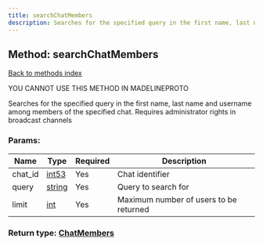 ```yaml
---
title: searchChatMembers
description: Searches for the specified query in the first name, last name and username among members of the specified chat. Requires administrator rights in broadcast channels
---
```

## Method: searchChatMembers  
[Back to methods index](index.md)


YOU CANNOT USE THIS METHOD IN MADELINEPROTO


Searches for the specified query in the first name, last name and username among members of the specified chat. Requires administrator rights in broadcast channels

### Params:

| Name     |    Type       | Required | Description |
|----------|---------------|----------|-------------|
|chat\_id|[int53](../types/int53.md) | Yes|Chat identifier|
|query|[string](../types/string.md) | Yes|Query to search for|
|limit|[int](../types/int.md) | Yes|Maximum number of users to be returned|


### Return type: [ChatMembers](../types/ChatMembers.md)


